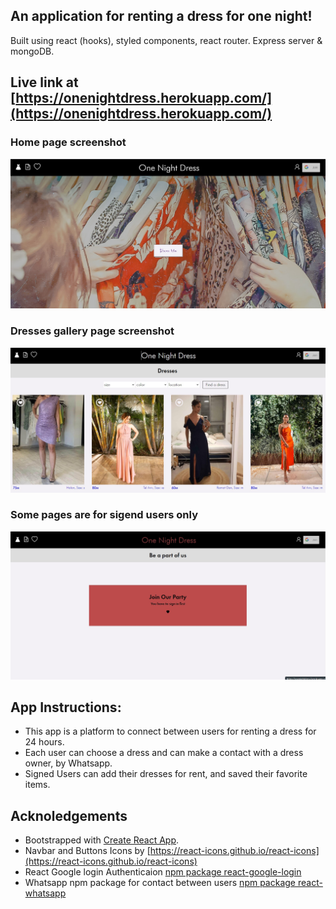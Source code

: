 ## An application for renting a dress for one night!

Built using react (hooks), styled components, react router. Express server & mongoDB.

## Live link at [https://onenightdress.herokuapp.com/](https://onenightdress.herokuapp.com/)

### Home page screenshot
![Home page screenshot](https://github.com/talwind1/FinalProject/blob/main/src/Assets/images/homepage.jpg?raw=true)
### Dresses gallery page screenshot
![Dresses gallery page screenshot](https://github.com/talwind1/FinalProject/blob/main/src/Assets/images/dresses.jpg?raw=true)
### Some pages are for sigend users only
![Some pages are for sigend users only](https://github.com/talwind1/FinalProject/blob/main/src/Assets/images/signin.js.jpg?raw=true)


## App Instructions:

- This app is a platform to connect between users for renting a dress for 24 hours.
- Each user can choose a dress and can make a contact with a dress owner, by Whatsapp.
- Signed Users can add their dresses for rent, and saved their favorite items.

## Acknoledgements

- Bootstrapped with [Create React App](https://github.com/facebook/create-react-app).
- Navbar and Buttons Icons by [https://react-icons.github.io/react-icons](https://react-icons.github.io/react-icons)
- React Google login Authenticaion [npm package react-google-login](https://www.npmjs.com/package/react-google-login)
- Whatsapp npm package for contact between users [npm package react-whatsapp](https://www.npmjs.com/package/react-whatsapp)
